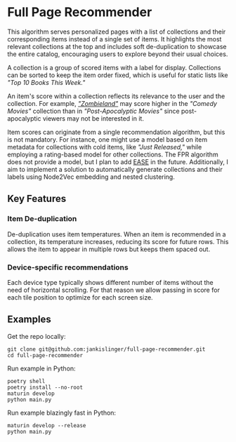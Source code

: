 # Full Page Recommender

This algorithm serves personalized pages with a list of collections and
their corresponding items instead of a single set of items. It highlights
the most relevant collections at the top and includes soft de-duplication to
showcase the entire catalog, encouraging users to explore beyond their usual
choices.

A collection is a group of scored items with a label for display.
Collections can be sorted to keep the item order fixed, which is useful for
static lists like _"Top 10 Books This Week."_

An item's score within a collection reflects its relevance to the user and
the collection. For example, [_"Zombieland"_][zombieland-wiki] may score
higher in the _"Comedy Movies"_ collection than in _"Post-Apocalyptic Movies"_
since post-apocalyptic viewers may not be interested in it.

Item scores can originate from a single recommendation algorithm, but this
is not mandatory. For instance, one might use a model based on item metadata
for collections with cold items, like _"Just Released,"_ while employing a
rating-based model for other collections. The FPR algorithm does not provide
a model, but I plan to add [EASE][ease-arxiv] in the future. Additionally, I
aim to implement a solution to automatically generate collections and their
labels using Node2Vec embedding and nested clustering.

## Key Features

### Item De-duplication

De-duplication uses item temperatures. When an item is recommended in a
collection, its temperature increases, reducing its score for future rows. 
This allows the item to appear in multiple rows but keeps them spaced out.

### Device-specific recommendations

Each device type typically shows different number of items without the need
of horizontal scrolling. For that reason we allow passing in score for each
tile position to optimize for each screen size.

## Examples

Get the repo locally:

```shell
git clone git@github.com:jankislinger/full-page-recommender.git
cd full-page-recommender
```

Run example in Python:

```shell
poetry shell
poetry install --no-root
maturin develop
python main.py
```

Run example blazingly fast in Python:

```shell
maturin develop --release
python main.py
```

[ease-arxiv]: https://arxiv.org/abs/1905.03375

[zombieland-wiki]: https://en.wikipedia.org/wiki/Zombieland
